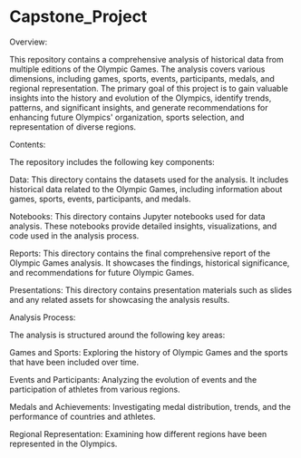 # Capstone_Project
Overview: 

This repository contains a comprehensive analysis of historical data from multiple editions of the Olympic Games. The analysis covers various dimensions, including games, sports, events, participants, medals, and regional representation. The primary goal of this project is to gain valuable insights into the history and evolution of the Olympics, identify trends, patterns, and significant insights, and generate recommendations for enhancing future Olympics' organization, sports selection, and representation of diverse regions.

Contents:

The repository includes the following key components:

Data: This directory contains the datasets used for the analysis. It includes historical data related to the Olympic Games, including information about games, sports, events, participants, and medals.

Notebooks: This directory contains Jupyter notebooks used for data analysis. These notebooks provide detailed insights, visualizations, and code used in the analysis process.

Reports: This directory contains the final comprehensive report of the Olympic Games analysis. It showcases the findings, historical significance, and recommendations for future Olympic Games.

Presentations: This directory contains presentation materials such as slides and any related assets for showcasing the analysis results.

Analysis Process:

The analysis is structured around the following key areas:

Games and Sports: Exploring the history of Olympic Games and the sports that have been included over time.

Events and Participants: Analyzing the evolution of events and the participation of athletes from various regions.

Medals and Achievements: Investigating medal distribution, trends, and the performance of countries and athletes.

Regional Representation: Examining how different regions have been represented in the Olympics.

